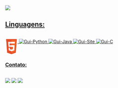 <H1>  </h1>
 
  
<div align="left">
  <a href="https://github.com/GuiPolezi">
<picture>
<source
  srcset="https://github-readme-stats.vercel.app/api?username=GuiPolezi&show_icons=true&theme=dark"
  media="(prefers-color-scheme: dark)"
/>
<source
  srcset="https://github-readme-stats.vercel.app/api?username=GuiPolezi&show_icons=true"
  media="(prefers-color-scheme: light), (prefers-color-scheme: no-preference)"
/>
<img src="https://github-readme-stats.vercel.app/api?username=GuiPolezi&show_icons=true" />
</picture>
</div>

 
 <h2>Linguagens:</h2>
<div style="display: inline_block"><br>
  <img align="top" alt="Gui-HTML" height="50" width="40" src="https://raw.githubusercontent.com/devicons/devicon/master/icons/html5/html5-original.svg">
  <img aling="center" alt ="Gui-Python" height="50" widht="40" src="https://cdn.jsdelivr.net/gh/devicons/devicon/icons/python/python-original.svg">
  <img aling="top" alt="Gui-Java" height="50" widht="40" src="https://api.iconify.design/devicon/java-wordmark.svg">
  <img aling="top" alt="Gui-Site" height="50" widht="40" src="https://api.iconify.design/skill-icons/wordpress.svg">
  <img aling="top" alt="Gui-C" height="50" widht="40" src="https://api.iconify.design/devicon/c.svg">
</div>

 
 <h3>Contato:</h3>
<div><br>
 <a href="https://www.instagram.com/guipolezi/" target="_blank"><img src="https://img.shields.io/badge/-Instagram-%23E4405F?style=for-the-badge&logo=instagram&logoColor=white" target="_blank"></a>
  <a href = "mailto: gui.polezi@hotmail.com" target="_blank"><img src="https://img.shields.io/badge/Microsoft_Outlook-0078D4?style=for-the-badge&logo=microsoft-outlook&logoColor=white" target="_blank"></a>
<a href="https://api.whatsapp.com/send?phone=5519999575991" target="_blank"><img src="https://img.shields.io/badge/WhatsApp-25D366?style=for-the-badge&logo=whatsapp&logoColor=white" target="_blank"></a>

 
</div>
